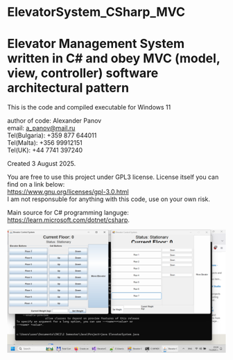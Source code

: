 # ElevatorSystem_CSharp_MVC

# Elevator Management System written in C# and obey MVC (model, view, controller) software architectural pattern

This is the code and compiled executable for Windows 11

author of code: Alexander Panov<br/>
email: a_panov@mail.ru<br/>
Tel(Bulgaria): +359 877 644011<br/>
Tel(Malta): +356 99912151<br/>
Tel(UK): +44 7741 397240<br/>

Created 3 August 2025.

You are free to use this project under GPL3 license. License itself you can find on a link below:<br/>
https://www.gnu.org/licenses/gpl-3.0.html<br/>
I am not responsuble for anything with this code, use on your own risk.
   
Main source for C# programming languge:<br/>https://learn.microsoft.com/dotnet/csharp.

![Screenshot of Java and C# implementation of Elevator Management System side by side](https://github.com/AlexanderPetrovPanov/ElevatorSystem_CSharp_MVC/blob/main/Elevator.java-VS.-Elevator.cs.png)
